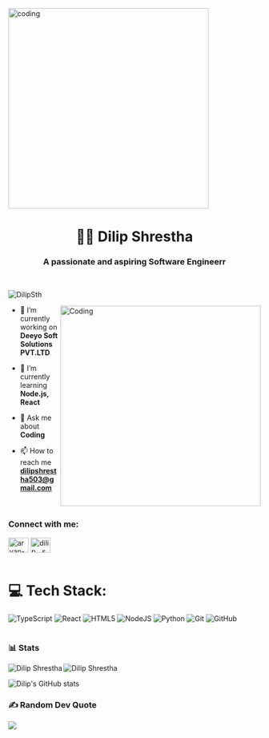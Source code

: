 <img align="center" alt="coding" width="full" height="400" src="https://static.wixstatic.com/media/b313a9_89ebec0c5f384c65a9551f0c1ec18ca9~mv2.gif">

<h1 align="center">🏄‍♂️ Dilip Shrestha</h1>
<h3 align="center">A passionate and aspiring Software Engineerr</h3>
<br />

<p align="left"> <img src="https://komarev.com/ghpvc/?username=DilipSth&label=Profile%20views&color=0e75b6&style=flat" alt="DilipSth" /> </p>

<img align="right" alt="Coding" width="400" src="https://camo.githubusercontent.com/19db51af5f90f1b152bc0b9078f5fe97053955be5074f03f17019c70345bdcdb/68747470733a2f2f6d69726f2e6d656469756d2e636f6d2f6d61782f313336302f302a37513379765349765f7430696f4a2d5a2e676966">
  
- 🔭 I’m currently working on **Deeyo Soft Solutions PVT.LTD**

- 🌱 I’m currently learning **Node.js, React**

- 💬 Ask me about **Coding**

- 📫 How to reach me **dilipshrestha503@gmail.com**
<br />

<h3 align="left">Connect with me:</h3>
<p align="left">
<a href="https://www.linkedin.com/in/dilip-shrestha-560828246/" target="blank"><img align="center" src="https://raw.githubusercontent.com/rahuldkjain/github-profile-readme-generator/master/src/images/icons/Social/linked-in-alt.svg" alt="aryan-gurung" height="30" width="40" /></a>
<a href="https://www.instagram.com/dilip__shrestha/?hl=en" target="blank"><img align="center" src="https://raw.githubusercontent.com/rahuldkjain/github-profile-readme-generator/master/src/images/icons/Social/instagram.svg" alt="dilip__shrestha" height="30" width="40" /></a>
<br />
<br />


# 💻 Tech Stack:
![TypeScript](https://img.shields.io/badge/typescript-%23007ACC.svg?style=for-the-badge&logo=typescript&logoColor=white) ![React](https://img.shields.io/badge/react-%2320232a.svg?style=for-the-badge&logo=react&logoColor=%2361DAFB) ![HTML5](https://img.shields.io/badge/html5-%23E34F26.svg?style=for-the-badge&logo=html5&logoColor=white) ![NodeJS](https://img.shields.io/badge/node.js-6DA55F?style=for-the-badge&logo=node.js&logoColor=white) ![Python](https://img.shields.io/badge/python-3670A0?style=for-the-badge&logo=python&logoColor=ffdd54) ![Git](https://img.shields.io/badge/git-%23F05033.svg?style=for-the-badge&logo=git&logoColor=white) ![GitHub](https://img.shields.io/badge/github-%23121011.svg?style=for-the-badge&logo=github&logoColor=white)
<br />

#

### 📊 Stats

<p><img align="left" src="https://github-readme-stats.vercel.app/api/top-langs?username=dilipsth&show_icons=true&locale=en&layout=compact" alt="Dilip Shrestha" /></p>

<p><img align="center" src="https://github-readme-streak-stats.herokuapp.com/?user=dilipsth&" alt="Dilip Shrestha" /></p>

![Dilip's GitHub stats](https://github-readme-stats.vercel.app/api?username=dilipsth&show_icons=true&theme=gruvbox)

### ✍️ Random Dev Quote
![](https://quotes-github-readme.vercel.app/api?type=horizontal&theme=radical)




